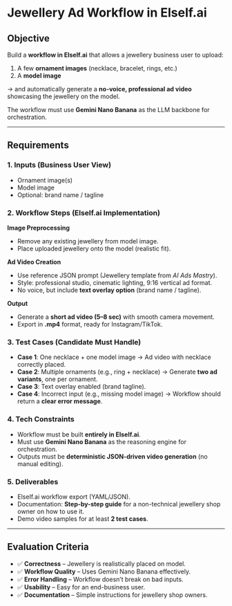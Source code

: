 # Jewellery Ad Workflow in ElseIf.ai

## Objective

Build a **workflow in ElseIf.ai** that allows a jewellery business user to upload:

1. A few **ornament images** (necklace, bracelet, rings, etc.)
2. A **model image**

→ and automatically generate a **no-voice, professional ad video** showcasing the jewellery on the model.

The workflow must use **Gemini Nano Banana** as the LLM backbone for orchestration.

---

## Requirements

### 1. Inputs (Business User View)
- Ornament image(s)  
- Model image  
- Optional: brand name / tagline  

### 2. Workflow Steps (ElseIf.ai Implementation)

**Image Preprocessing**
- Remove any existing jewellery from model image.  
- Place uploaded jewellery onto the model (realistic fit).  

**Ad Video Creation**
- Use reference JSON prompt (Jewellery template from *AI Ads Mastry*).  
- Style: professional studio, cinematic lighting, 9:16 vertical ad format.  
- No voice, but include **text overlay option** (brand name / tagline).  

**Output**
- Generate a **short ad video (5–8 sec)** with smooth camera movement.  
- Export in **.mp4** format, ready for Instagram/TikTok.  

### 3. Test Cases (Candidate Must Handle)
- **Case 1**: One necklace + one model image → Ad video with necklace correctly placed.  
- **Case 2**: Multiple ornaments (e.g., ring + necklace) → Generate **two ad variants**, one per ornament.  
- **Case 3**: Text overlay enabled (brand tagline).  
- **Case 4**: Incorrect input (e.g., missing model image) → Workflow should return a **clear error message**.  

### 4. Tech Constraints
- Workflow must be built **entirely in ElseIf.ai**.  
- Must use **Gemini Nano Banana** as the reasoning engine for orchestration.  
- Outputs must be **deterministic JSON-driven video generation** (no manual editing).  

### 5. Deliverables
- ElseIf.ai workflow export (YAML/JSON).  
- Documentation: **Step-by-step guide** for a non-technical jewellery shop owner on how to use it.  
- Demo video samples for at least **2 test cases**.  

---

## Evaluation Criteria
- ✅ **Correctness** – Jewellery is realistically placed on model.  
- ✅ **Workflow Quality** – Uses Gemini Nano Banana effectively.  
- ✅ **Error Handling** – Workflow doesn’t break on bad inputs.  
- ✅ **Usability** – Easy for an end-business user.  
- ✅ **Documentation** – Simple instructions for jewellery shop owners.  
